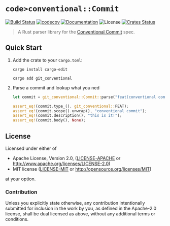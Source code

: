 # `code>conventional::Commit`

[![Build Status](https://dev.azure.com/crate-ci/crate-ci/_apis/build/status/git-conventional?branchName=master)](https://dev.azure.com/crate-ci/crate-ci/_build/latest?definitionId=5&branchName=master)
[![codecov](https://codecov.io/gh/crate-ci/git-conventional/branch/master/graph/badge.svg)](https://codecov.io/gh/crate-ci/git-conventional)
[![Documentation](https://img.shields.io/badge/docs-master-blue.svg)][Documentation]
![License](https://img.shields.io/crates/l/git-conventional.svg)
[![Crates Status](https://img.shields.io/crates/v/git-conventional.svg)](https://crates.io/crates/git-conventional)

> A Rust parser library for the [Conventional Commit](https://www.conventionalcommits.org) spec.

## Quick Start

1. Add the crate to your `Cargo.toml`:

   ```shell
   cargo install cargo-edit

   cargo add git_conventional
   ```

2. Parse a commit and lookup what you ned

   ```rust
   let commit = git_conventional::Commit::parse("feat(conventional commit): this is it!").unwrap();

   assert_eq!(commit.type_(), git_conventional::FEAT);
   assert_eq!(commit.scope().unwrap(), "conventional commit");
   assert_eq!(commit.description(), "this is it!");
   assert_eq!(commit.body(), None);
   ```

## License

Licensed under either of

 * Apache License, Version 2.0, ([LICENSE-APACHE](LICENSE-APACHE) or http://www.apache.org/licenses/LICENSE-2.0)
 * MIT license ([LICENSE-MIT](LICENSE-MIT) or http://opensource.org/licenses/MIT)

at your option.

### Contribution

Unless you explicitly state otherwise, any contribution intentionally
submitted for inclusion in the work by you, as defined in the Apache-2.0
license, shall be dual licensed as above, without any additional terms or
conditions.

[Crates.io]: https://crates.io/crates/git-conventional
[Documentation]: https://docs.rs/git-conventional

